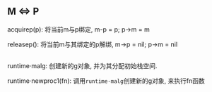 ## M <=> P

acquirep(p): 将当前m与p绑定, m-p = p; p->m = m

releasep(): 将当前m与其绑定的p解绑, m->p = nil; p->m = nil

## 

runtime·malg: 创建新的g对象, 并为其分配初始栈空间.

runtime·newproc1(fn): 调用`runtime·malg`创建新的g对象, 来执行fn函数
